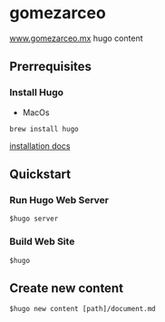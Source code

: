 # gomezarceo
www.gomezarceo.mx hugo content


## Prerrequisites

### Install Hugo

- MacOs

```
brew install hugo
```

[installation docs](https://gohugo.io/installation/)


## Quickstart

### Run Hugo Web Server

```
$hugo server
```

### Build Web Site

```
$hugo
```

## Create new content

```
$hugo new content [path]/document.md
```

